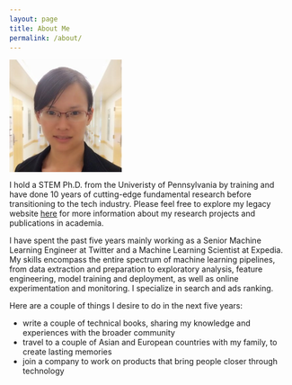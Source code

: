 ```yaml
---
layout: page
title: About Me
permalink: /about/
---
```


[<img align="center" src="/assets/CathyQian.jpg" width="200"/>](/assets/CathyQian.jpg)

I hold a STEM Ph.D. from the Univeristy of Pennsylvania by training and have done 10 years of cutting-edge fundamental research before transitioning to the tech industry. Please feel free to explore my legacy website [here](https://sites.google.com/site/zhaoxiaq/home/) for more information about my research projects and publications in academia.

I have spent the past five years mainly working as a Senior Machine Learning Engineer at Twitter and a Machine Learning Scientist at Expedia. My skills encompass the entire spectrum of machine learning pipelines, from data extraction and preparation to exploratory analysis, feature engineering, model training and deployment, as well as online experimentation and monitoring. I specialize in search and ads ranking.

Here are a couple of things I desire to do in the next five years:
- write a couple of technical books, sharing my knowledge and experiences with the broader community
- travel to a couple of Asian and European countries with my family, to create lasting memories
- join a company to work on products that bring people closer through technology